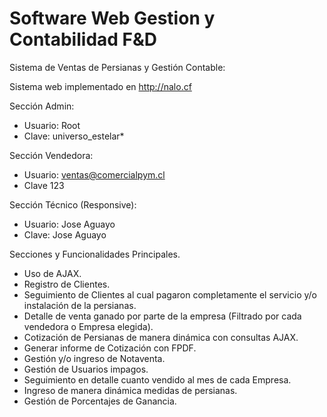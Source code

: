 # Software Web Gestion y Contabilidad F&D

Sistema de Ventas de Persianas y Gestión Contable:

Sistema web implementado en http://nalo.cf

Sección Admin:
- Usuario: Root
- Clave: universo_estelar*

Sección Vendedora:
- Usuario: ventas@comercialpym.cl
- Clave 123

Sección Técnico (Responsive):
- Usuario: Jose Aguayo
- Clave: Jose Aguayo


Secciones y Funcionalidades Principales.
- Uso de AJAX.
- Registro de Clientes.
- Seguimiento de Clientes al cual pagaron completamente el servicio y/o instalación de la persianas.
- Detalle de venta ganado por parte de la empresa (Filtrado por cada vendedora o Empresa elegida).
- Cotización de Persianas de manera dinámica con consultas AJAX.
- Generar informe de Cotización con FPDF.
- Gestión y/o ingreso de Notaventa.
- Gestión de Usuarios impagos.
- Seguimiento en detalle cuanto vendido al mes de cada Empresa.
- Ingreso de manera dinámica medidas de persianas.
- Gestión de Porcentajes de Ganancia.
